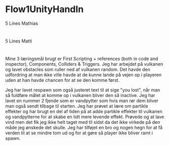 # Flow1UnityHandIn

5 Lines Mathias
#
5 Lines Matti
#
Mine 3 læringsmål brugt er First Scripting + references (both in code and inspector), Components, Colliders & Triggers.
Jeg har arbejdet på vulkanen og lavet obstacles som ruller ned af vulkanen random. Det havde den udfordring at man ikke ville havde at de kunne lande på vejen op i playeren uden at han havde chancen for at se den komme først.

Jeg har lavet respawn som også justeret text til at sige "you lost", når man så fuldføre målet at komme op i vulkanen bliver den så inactive. Jeg har lavet en nummer 2 fjende som er vandpytter som hvis man rør dem bliver man også sendt tilbage til starten. Jeg har prøvet at lære om partikle effekter og har brugt en del af tiden på at adde partikle effekter til vulkanen og vandpytterne for at skabe en lidt mere levende effekt. Prøvede og at lave vind men det fik jeg ikke helt taget med til sidst da det ikke virkede på den måde jeg ønskede det skulle. Jeg har tilføjet en bro og nogen hegn for at få verden til at se mindre tom ud og for at gøre så player ikke bliver ramt i spawn. 

